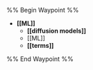 %% Begin Waypoint %%
- **[[ML]]**
	- **[[diffusion models]]**
	- [[ML]]
	- **[[terms]]**

%% End Waypoint %%